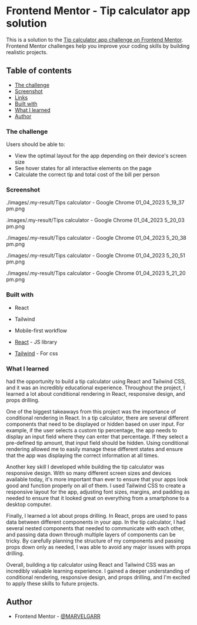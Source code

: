 # Frontend Mentor - Tip calculator app solution

This is a solution to the [Tip calculator app challenge on Frontend Mentor](https://www.frontendmentor.io/challenges/tip-calculator-app-ugJNGbJUX). Frontend Mentor challenges help you improve your coding skills by building realistic projects.

## Table of contents
- [The challenge](#the-challenge)
- [Screenshot](#screenshot)
- [Links](#links)
- [Built with](#built-with)
- [What I learned](#what-i-learned)
- [Author](#author)




### The challenge

Users should be able to:

- View the optimal layout for the app depending on their device's screen size
- See hover states for all interactive elements on the page
- Calculate the correct tip and total cost of the bill per person

### Screenshot

./images/.my-result/Tips calculator - Google Chrome 01_04_2023 5_19_37 pm.png

.images/.my-result/Tips calculator - Google Chrome 01_04_2023 5_20_03 pm.png

./images/.my-result/Tips calculator - Google Chrome 01_04_2023 5_20_38 pm.png

./images/.my-result/Tips calculator - Google Chrome 01_04_2023 5_20_51 pm.png

./images/.my-result/Tips calculator - Google Chrome 01_04_2023 5_21_20 pm.png


### Built with

- React
- Tailwind
- Mobile-first workflow

- [React](https://reactjs.org/) - JS library
- [Tailwind](https://tailwindcss.com) - For css



### What I learned
had the opportunity to build a tip calculator using React and Tailwind CSS, and it was an incredibly educational experience. Throughout the project, I learned a lot about conditional rendering in React, responsive design, and props drilling.

One of the biggest takeaways from this project was the importance of conditional rendering in React. In a tip calculator, there are several different components that need to be displayed or hidden based on user input. For example, if the user selects a custom tip percentage, the app needs to display an input field where they can enter that percentage. If they select a pre-defined tip amount, that input field should be hidden. Using conditional rendering allowed me to easily manage these different states and ensure that the app was displaying the correct information at all times.

Another key skill I developed while building the tip calculator was responsive design. With so many different screen sizes and devices available today, it's more important than ever to ensure that your apps look good and function properly on all of them. I used Tailwind CSS to create a responsive layout for the app, adjusting font sizes, margins, and padding as needed to ensure that it looked great on everything from a smartphone to a desktop computer.

Finally, I learned a lot about props drilling. In React, props are used to pass data between different components in your app. In the tip calculator, I had several nested components that needed to communicate with each other, and passing data down through multiple layers of components can be tricky. By carefully planning the structure of my components and passing props down only as needed, I was able to avoid any major issues with props drilling.

Overall, building a tip calculator using React and Tailwind CSS was an incredibly valuable learning experience. I gained a deeper understanding of conditional rendering, responsive design, and props drilling, and I'm excited to apply these skills to future projects.


## Author

- Frontend Mentor - [@MARVELGARR](https://www.frontendmentor.io/profile/MARVELGARRyourusername)

